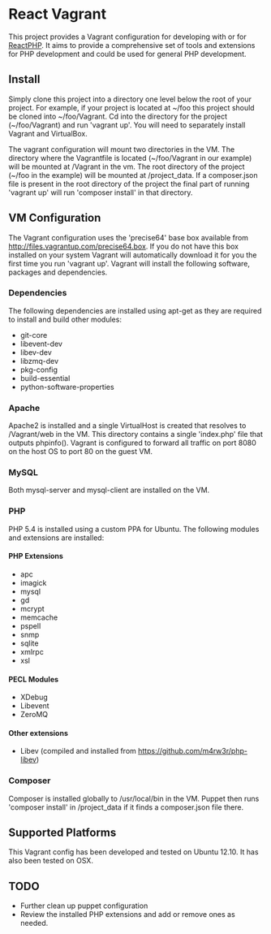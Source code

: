 # React Vagrant

This project provides a Vagrant configuration for developing with or for [ReactPHP](https://github.com/reactphp). It aims to provide a comprehensive set of tools and extensions for PHP development and could be used for general PHP development.

## Install

Simply clone this project into a directory one level below the root of your project. For example, if your project is located at ~/foo this project should be cloned into ~/foo/Vagrant. Cd into the directory for the project (~/foo/Vagrant) and run 'vagrant up'. You will need to separately install Vagrant and VirtualBox.

The vagrant configuration will mount two directories in the VM. The directory where the Vagrantfile is located (~/foo/Vagrant in our example) will be mounted at /Vagrant in the vm. The root directory of the project (~/foo in the example) will be mounted at /project\_data. If a composer.json file is present in the root directory of the project the final part of running 'vagrant up' will run 'composer install' in that directory.

## VM Configuration

The Vagrant configuration uses the 'precise64' base box available from http://files.vagrantup.com/precise64.box. If you do not have this box installed on your system Vagrant will automatically download it for you the first time you run 'vagrant up'. Vagrant will install the following software, packages and dependencies.

### Dependencies

The following dependencies are installed using apt-get as they are required to install and build other modules:

- git-core
- libevent-dev
- libev-dev
- libzmq-dev
- pkg-config
- build-essential
- python-software-properties

### Apache

Apache2 is installed and a single VirtualHost is created that resolves to /Vagrant/web in the VM. This directory contains a single 'index.php' file that outputs phpinfo(). Vagrant is configured to forward all traffic on port 8080 on the host OS to port 80 on the guest VM.

### MySQL

Both mysql-server and mysql-client are installed on the VM.

### PHP

PHP 5.4 is installed using a custom PPA for Ubuntu. The following modules and extensions are installed:

#### PHP Extensions

- apc
- imagick 
- mysql 
- gd 
- mcrypt 
- memcache 
- pspell 
- snmp 
- sqlite 
- xmlrpc 
- xsl 

#### PECL Modules

- XDebug
- Libevent
- ZeroMQ

#### Other extensions

- Libev (compiled and installed from https://github.com/m4rw3r/php-libev)

### Composer

Composer is installed globally to /usr/local/bin in the VM. Puppet then runs 'composer install' in /project\_data if it finds a composer.json file there.

## Supported Platforms

This Vagrant config has been developed and tested on Ubuntu 12.10. It has also been tested on OSX.

## TODO

- Further clean up puppet configuration
- Review the installed PHP extensions and add or remove ones as needed.
